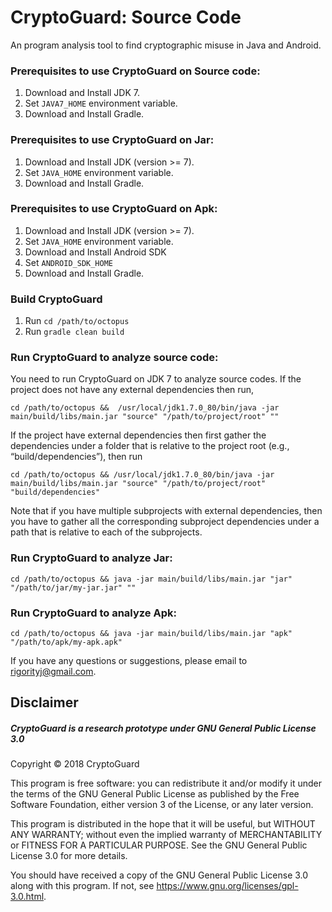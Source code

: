 # CryptoGuard: Source Code

An program analysis tool to find cryptographic misuse in Java and Android.

### Prerequisites to use CryptoGuard on Source code:

1. Download and Install JDK 7.
2. Set `JAVA7_HOME` environment variable.
3. Download and Install Gradle.

### Prerequisites to use CryptoGuard on Jar:

1. Download and Install JDK (version >= 7).
2. Set `JAVA_HOME` environment variable.
3. Download and Install Gradle.

### Prerequisites to use CryptoGuard on Apk:

1. Download and Install JDK (version >= 7).
2. Set `JAVA_HOME` environment variable.
3. Download and Install Android SDK
4. Set `ANDROID_SDK_HOME`
5. Download and Install Gradle.

### Build CryptoGuard
1. Run `cd /path/to/octopus`
2. Run `gradle clean build`

### Run CryptoGuard to analyze source code:

You need to run CryptoGuard on JDK 7 to analyze source codes. If the project does not have any external dependencies then run,
     
`cd /path/to/octopus &&  /usr/local/jdk1.7.0_80/bin/java -jar main/build/libs/main.jar "source" "/path/to/project/root" ""`

If the project have external dependencies then first gather the dependencies under a folder that is relative to the project root (e.g., “build/dependencies”), then run

`cd /path/to/octopus && /usr/local/jdk1.7.0_80/bin/java -jar main/build/libs/main.jar "source" "/path/to/project/root" "build/dependencies"`

Note that if you have multiple subprojects with external dependencies, then you have to gather all the corresponding subproject dependencies under a path that is relative to each of the subprojects.

### Run CryptoGuard to analyze Jar:

`cd /path/to/octopus && java -jar main/build/libs/main.jar "jar" "/path/to/jar/my-jar.jar" ""`

### Run CryptoGuard to analyze Apk:

`cd /path/to/octopus && java -jar main/build/libs/main.jar "apk" "/path/to/apk/my-apk.apk" `

If you have any questions or suggestions, please email to rigorityj@gmail.com.

## Disclaimer

##### CryptoGuard is a research prototype under GNU General Public License 3.0

 Copyright © 2018 CryptoGuard

 This program is free software: you can redistribute it and/or modify it under the terms of the GNU General Public License as published by the Free Software Foundation, either version 3 of the License, or any later version.
 
 This program is distributed in the hope that it will be useful, but WITHOUT ANY WARRANTY; without even the implied warranty of MERCHANTABILITY or FITNESS FOR A PARTICULAR PURPOSE.  See the GNU General Public License 3.0 for more details.
 
 You should have received a copy of the GNU General Public License 3.0 along with this program.  If not, see <https://www.gnu.org/licenses/gpl-3.0.html>.


